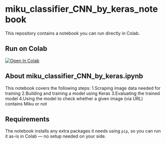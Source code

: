 # miku_classifier_CNN_by_keras_notebook

This repository contains a notebook you can run directly in Colab.

## Run on Colab

[![Open In Colab](https://colab.research.google.com/assets/colab-badge.svg)](https://colab.research.google.com/github/wowowo-wo/miku_classifier_CNN_by_keras_notebook/blob/main/miku_classifier_CNN_by_keras.ipynb)

## About miku_classifier_CNN_by_keras.ipynb

This notebook covers the following steps:
1.Scraping image data needed for training
2.Building and training a model using Keras
3.Evaluating the trained model
4.Using the model to check whether a given image (via URL) contains Miku or not


## Requirements

The notebook installs any extra packages it needs using `pip`, so you can run it as-is in Colab — no setup needed on your side.